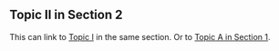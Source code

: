 ## Topic II in Section 2

This can link to [Topic I](topicI.md) in the same section. Or to [Topic A in Section 1](../section1/topicA.md).
